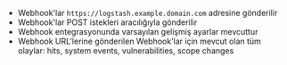 * Webhook'lar `https://logstash.example.domain.com` adresine gönderilir
* Webhook'lar POST istekleri aracılığıyla gönderilir
* Webhook entegrasyonunda varsayılan gelişmiş ayarlar mevcuttur
* Webhook URL'lerine gönderilen Webhook'lar için mevcut olan tüm olaylar: hits, system events, vulnerabilities, scope changes
